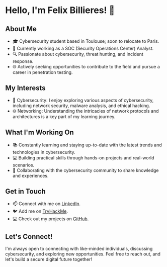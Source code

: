 # Hello, I'm Felix Billieres! 👋

## About Me

- 🎓 Cybersecurity student based in Toulouse; soon to relocate to Paris.
- 💼 Currently working as a SOC (Security Operations Center) Analyst.
- 🔍 Passionate about cybersecurity, threat hunting, and incident response.
- 🌐 Actively seeking opportunities to contribute to the field and pursue a career in penetration testing.

## My Interests

- 👾 Cybersecurity: I enjoy exploring various aspects of cybersecurity, including network security, malware analysis, and ethical hacking.
- 🌐 Networking: Understanding the intricacies of network protocols and architectures is a key part of my learning journey.

## What I'm Working On

- 📚 Constantly learning and staying up-to-date with the latest trends and technologies in cybersecurity.
- 💻 Building practical skills through hands-on projects and real-world scenarios.
- 🤝 Collaborating with the cybersecurity community to share knowledge and experiences.

## Get in Touch

- 📫 Connect with me on [LinkedIn](www.linkedin.com/in/félix-billières-6b7681263).
- 🐦 Add me on [TryHackMe](https://tryhackme.com/p/Lowly).
- 💻 Check out my projects on [GitHub](https://github.com/FelixBillieres).

## Let's Connect!

I'm always open to connecting with like-minded individuals, discussing cybersecurity, and exploring new opportunities. Feel free to reach out, and let's build a secure digital future together!
